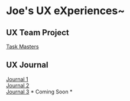 # Joe's UX eXperiences~


## UX Team Project
[Task Masters](https://usabilityengineering.github.io/TaskMasters/)

## UX Journal
[Journal 1](journal1/) <br/>
[Journal 2](journal2/) <br/>
[Journal 3]() * Coming Soon * <br/>
